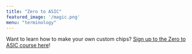 ```yaml
---
title: "Zero to ASIC"
featured_image: '/magic.png'
menu: "terminology"
---
```


Want to learn how to make your own custom chips?
[Sign up to the Zero to ASIC course here](contact)!
